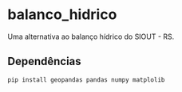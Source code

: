 # balanco_hidrico
Uma alternativa ao balanço hídrico do SIOUT - RS.

## Dependências
    pip install geopandas pandas numpy matplolib
